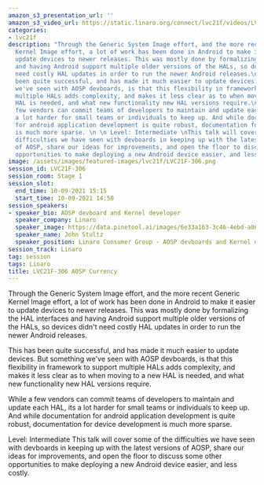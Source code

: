 ```yaml
---
amazon_s3_presentation_url: ''
amazon_s3_video_url: https://static.linaro.org/connect/lvc21f/videos/LVC21F-306.mp4
categories:
- lvc21f
description: "Through the Generic System Image effort, and the more recent Generic
  Kernel Image effort, a lot of work has been done in Android to make it easier to
  update devices to newer releases. This was mostly done by formalizing the HAL interfaces
  and having Android support multiple older versions of the HALs, so devices didn't
  need costly HAL updates in order to run the newer Android releases.\n \n This has
  been quite successful, and has made it much easier to update devices. But something
  we've seen with AOSP devboards, is that this flexibility in framework to support
  multiple HALs adds complexity, and makes it less clear as to when moving to a new
  HAL is needed, and what new functionality new HAL versions require.\n \n While a
  few vendors can commit teams of developers to maintain and update each HAL, its
  a lot harder for small teams or individuals to keep up. And while documentation
  for android application development is quite robust, documentation for device development
  is much more sparse. \n \n Level: Intermediate \nThis talk will cover some of the
  difficulties we have seen with devboards in keeping up with the latest versions
  of AOSP, share our ideas for improvements, and open the floor to discuss some other
  opportunities to make deploying a new Android device easier, and less costly."
image: /assets/images/featured-images/lvc21f/LVC21F-306.png
session_id: LVC21F-306
session_room: Stage 1
session_slot:
  end_time: 10-09-2021 15:15
  start_time: 10-09-2021 14:50
session_speakers:
- speaker_bio: AOSP devboard and Kernel developer
  speaker_company: Linaro
  speaker_image: https://data.pinetool.ai/images/6e33a163-3c46-4ebd-a865-4cccfea136b2.jpeg
  speaker_name: John Stultz
  speaker_position: Linaro Consumer Group - AOSP devboards and Kernel developer
session_track: Linaro
tag: session
tags: Linaro
title: LVC21F-306 AOSP Currency
---
```


Through the Generic System Image effort, and the more recent Generic Kernel Image effort, a lot of work has been done in Android to make it easier to update devices to newer releases. This was mostly done by formalizing the HAL interfaces and having Android support multiple older versions of the HALs, so devices didn't need costly HAL updates in order to run the newer Android releases.
 
 This has been quite successful, and has made it much easier to update devices. But something we've seen with AOSP devboards, is that this flexibility in framework to support multiple HALs adds complexity, and makes it less clear as to when moving to a new HAL is needed, and what new functionality new HAL versions require.
 
 While a few vendors can commit teams of developers to maintain and update each HAL, its a lot harder for small teams or individuals to keep up. And while documentation for android application development is quite robust, documentation for device development is much more sparse. 
 
 Level: Intermediate 
This talk will cover some of the difficulties we have seen with devboards in keeping up with the latest versions of AOSP, share our ideas for improvements, and open the floor to discuss some other opportunities to make deploying a new Android device easier, and less costly.